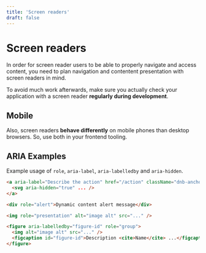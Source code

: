 ```yaml
---
title: 'Screen readers'
draft: false
---
```


# Screen readers

In order for screen reader users to be able to properly navigate and access content, you need to plan navigation and contentent presentation with screen readers in mind.

To avoid much work afterwards, make sure you actually check your application with a screen reader **regularly during development**.

## Mobile

Also, screen readers **behave differently** on mobile phones than desktop browsers. So, use both in your frontend tooling.

## ARIA Examples

Example usage of `role`, `aria-label`, `aria-labelledby` and `aria-hidden`.

```html
<a aria-label="Describe the action" href="/action" className="dnb-anchor">
  <svg aria-hidden="true" ... />
</a>

<div role="alert">Dynamic content alert message</div>

<img role="presentation" alt="image alt" src="..." />

<figure aria-labelledby="figure-id" role="group">
  <img alt="image alt" src="..." />
  <figcaption id="figure-id">Description <cite>Name</cite> ...</figcaption>
</figure>
```
